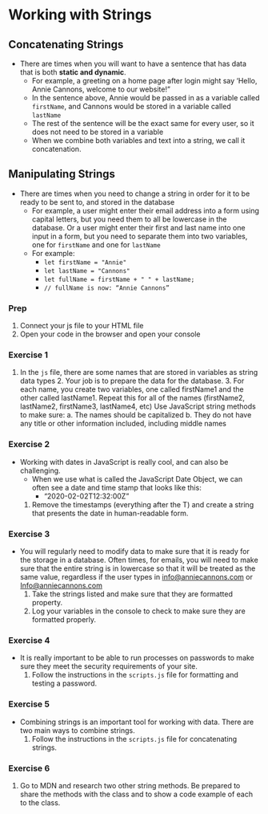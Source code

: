 # Working with Strings

## Concatenating Strings

- There are times when you will want to have a sentence that has data that is both **static and dynamic**.
  - For example, a greeting on a home page after login might say ‘Hello, Annie Cannons, welcome to our website!”
  - In the sentence above, Annie would be passed in as a variable called `firstName`, and Cannons would be stored in a variable called `lastName`
  - The rest of the sentence will be the exact same for every user, so it does not need to be stored in a variable
  - When we combine both variables and text into a string, we call it concatenation.

## Manipulating Strings

- There are times when you need to change a string in order for it to be ready to be sent to, and stored in the database
  - For example, a user might enter their email address into a form using capital letters, but you need them to all be lowercase in the database. Or a user might enter their first and last name into one input in a form, but you need to separate them into two variables, one for `firstName` and one for `lastName`
  - For example:
    - `let firstName = "Annie"`
    - `let lastName = "Cannons"`
    - `let fullName = firstName + " " + lastName;`
    - `// fullName is now: “Annie Cannons”`

### Prep

1. Connect your js file to your HTML file
2. Open your code in the browser and open your console

### Exercise 1

1. In the `js` file, there are some names that are stored in variables as string data types
    2. Your job is to prepare the data for the database.
    3. For each name, you create two variables, one called firstName1 and the other called lastName1. Repeat this for all of the names (firstName2, lastName2, firstName3, lastName4, etc) Use JavaScript string methods to make sure:
        a. The names should be capitalized
        b. They do not have any title or other information included, including middle names

### Exercise 2

- Working with dates in JavaScript is really cool, and can also be challenging.
    - When we use what is called the JavaScript Date Object, we can often see a date and time stamp that looks like this:
        - “2020-02-02T12:32:00Z”
    1. Remove the timestamps (everything after the T) and create a string that presents the date in human-readable form.

### Exercise 3

- You will regularly need to modify data to make sure that it is ready for the storage in a database. Often times, for emails, you will need to make sure that the entire string is in lowercase so that it will be treated as the same value, regardless if the user types in info@anniecannons.com or Info@anniecannons.com
    1. Take the strings listed and make sure that they are formatted property.
    2. Log your variables in the console to check to make sure they are formatted properly.
 
### Exercise 4

- It is really important to be able to run processes on passwords to make sure they meet the security requirements of your site.
    1. Follow the instructions in the `scripts.js` file for formatting and testing a password.

### Exercise 5

- Combining strings is an important tool for working with data. There are two main ways to combine strings.
    1. Follow the instructions in the `scripts.js` file for concatenating strings.

### Exercise 6

1. Go to MDN and research two other string methods. Be prepared to share the methods with the class and to show a code example of each to the class.
